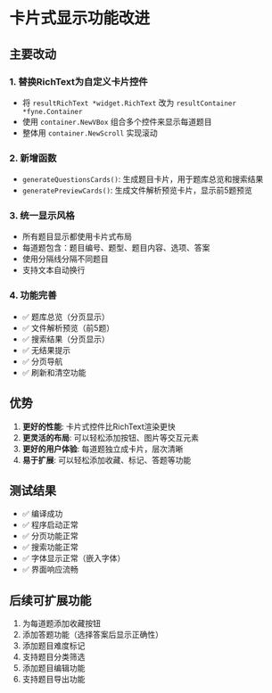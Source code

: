 # 卡片式显示功能改进

## 主要改动

### 1. 替换RichText为自定义卡片控件
- 将 `resultRichText *widget.RichText` 改为 `resultContainer *fyne.Container`
- 使用 `container.NewVBox` 组合多个控件来显示每道题目
- 整体用 `container.NewScroll` 实现滚动

### 2. 新增函数
- `generateQuestionsCards()`: 生成题目卡片，用于题库总览和搜索结果
- `generatePreviewCards()`: 生成文件解析预览卡片，显示前5题预览

### 3. 统一显示风格
- 所有题目显示都使用卡片式布局
- 每道题包含：题目编号、题型、题目内容、选项、答案
- 使用分隔线分隔不同题目
- 支持文本自动换行

### 4. 功能完善
- ✅ 题库总览（分页显示）
- ✅ 文件解析预览（前5题）
- ✅ 搜索结果（分页显示）
- ✅ 无结果提示
- ✅ 分页导航
- ✅ 刷新和清空功能

## 优势

1. **更好的性能**: 卡片式控件比RichText渲染更快
2. **更灵活的布局**: 可以轻松添加按钮、图片等交互元素
3. **更好的用户体验**: 每道题独立成卡片，层次清晰
4. **易于扩展**: 可以轻松添加收藏、标记、答题等功能

## 测试结果

- ✅ 编译成功
- ✅ 程序启动正常
- ✅ 分页功能正常
- ✅ 搜索功能正常
- ✅ 字体显示正常（嵌入字体）
- ✅ 界面响应流畅

## 后续可扩展功能

1. 为每道题添加收藏按钮
2. 添加答题功能（选择答案后显示正确性）
3. 添加题目难度标记
4. 支持题目分类筛选
5. 添加题目编辑功能
6. 支持题目导出功能 